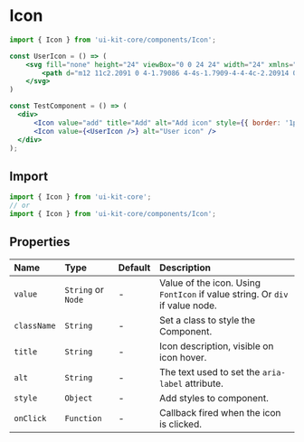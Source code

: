 ﻿# Icon

<!-- example -->
```jsx
import { Icon } from 'ui-kit-core/components/Icon';

const UserIcon = () => (
    <svg fill="none" height="24" viewBox="0 0 24 24" width="24" xmlns="http://www.w3.org/2000/svg" >
        <path d="m12 11c2.2091 0 4-1.79086 4-4s-1.7909-4-4-4c-2.20914 0-4 1.79086-4 4s1.79086 4 4 4zm0 10c3.866 0 7-1.7909 7-4s-3.134-4-7-4c-3.86599 0-7 1.7909-7 4s3.13401 4 7 4z" fill="#28303f" clipRule="evenodd" fillRule="evenodd" />
    </svg>
)

const TestComponent = () => (
  <div>
      <Icon value="add" title="Add" alt="Add icon" style={{ border: '1px solid red' }} />
      <Icon value={<UserIcon />} alt="User icon" />
  </div>
);
```

## Import
```jsx
import { Icon } from 'ui-kit-core';
// or
import { Icon } from 'ui-kit-core/components/Icon';
```

## Properties

| Name        | Type               | Default | Description                                                                  |
|:------------|:-------------------|:--------|:-----------------------------------------------------------------------------|
| `value`     | `String` or `Node` | -       | Value of the icon. Using `FontIcon` if value string. Or `div` if value node. |
| `className` | `String`           | -       | Set a class to style the Component.                                          |
| `title`     | `String`           | -       | Icon description, visible on icon hover.                                     |
| `alt`       | `String`           | -       | The text used to set the `aria-label` attribute.                             |
| `style`     | `Object`           | -       | Add styles to component.                                                     |
| `onClick`   | `Function`         | -       | Callback fired when the icon is clicked.                                     |
